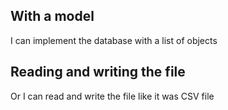 ## With a model
I can implement the database with a list of objects

## Reading and writing the file
Or I can read and write the file like it was CSV file